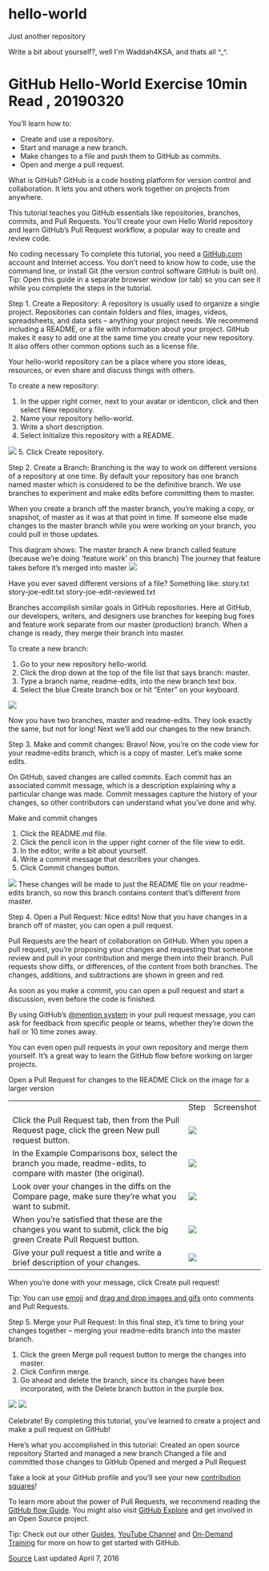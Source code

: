 # hello-world
Just another repository

Write a bit about yourself?, well I'm Waddah4KSA, and thats all ^_^.

# GitHub Hello-World Exercise 10min Read , 20190320

You’ll learn how to:
- Create and use a repository.
- Start and manage a new branch.
- Make changes to a file and push them to GitHub as commits.
- Open and merge a pull request.

What is GitHub?
GitHub is a code hosting platform for version control and collaboration.
It lets you and others work together on projects from anywhere.

This tutorial teaches you GitHub essentials like repositories, branches, commits, and Pull Requests.
You’ll create your own Hello World repository and learn GitHub’s Pull Request workflow, a popular way to create and review code.

No coding necessary
To complete this tutorial, you need a <a href="http://github.com/">GitHub.com</a> account and Internet access.
You don’t need to know how to code, use the command line, or install Git (the version control software GitHub is built on).
Tip: Open this guide in a separate browser window (or tab) so you can see it while you complete the steps in the tutorial.

Step 1. Create a Repository:
A repository is usually used to organize a single project.
Repositories can contain folders and files, images, videos, spreadsheets, and data sets – anything your project needs.
We recommend including a README, or a file with information about your project.
GitHub makes it easy to add one at the same time you create your new repository.
It also offers other common options such as a license file.

Your hello-world repository can be a place where you store ideas, resources, or even share and discuss things with others.

To create a new repository:
1. In the upper right corner, next to your avatar or identicon, click  and then select New repository.
2. Name your repository hello-world.
3. Write a short description.
4. Select Initialize this repository with a README.
<img src="https://guides.github.com/activities/hello-world/create-new-repo.png" />
5. Click Create repository.
          
Step 2. Create a Branch:
Branching is the way to work on different versions of a repository at one time.
By default your repository has one branch named master which is considered to be the definitive branch.
We use branches to experiment and make edits before committing them to master.

When you create a branch off the master branch, you’re making a copy, or snapshot, of master as it was at that point in time.
If someone else made changes to the master branch while you were working on your branch, you could pull in those updates.

This diagram shows:
The master branch
A new branch called feature (because we’re doing ‘feature work’ on this branch)
The journey that feature takes before it’s merged into master
<img src="https://guides.github.com/activities/hello-world/branching.png" />

Have you ever saved different versions of a file? Something like:
story.txt
story-joe-edit.txt
story-joe-edit-reviewed.txt

Branches accomplish similar goals in GitHub repositories.
Here at GitHub, our developers, writers, and designers use branches for keeping bug fixes and
feature work separate from our master (production) branch.
When a change is ready, they merge their branch into master.

To create a new branch:
1. Go to your new repository hello-world.
2. Click the drop down at the top of the file list that says branch: master.
3. Type a branch name, readme-edits, into the new branch text box.
4. Select the blue Create branch box or hit “Enter” on your keyboard.
<img src="https://guides.github.com/activities/hello-world/readme-edits.gif" />

Now you have two branches, master and readme-edits.
They look exactly the same, but not for long! Next we’ll add our changes to the new branch.

Step 3. Make and commit changes:
Bravo! Now, you’re on the code view for your readme-edits branch, which is a copy of master.
Let’s make some edits.

On GitHub, saved changes are called commits.
Each commit has an associated commit message, which is a description explaining why a particular change was made.
Commit messages capture the history of your changes, so other contributors can understand what you’ve done and why.

Make and commit changes
1. Click the README.md file.
2. Click the pencil icon in the upper right corner of the file view to edit.
3. In the editor, write a bit about yourself.
4. Write a commit message that describes your changes.
5. Click Commit changes button.
<img src="https://guides.github.com/activities/hello-world/commit.png" />
These changes will be made to just the README file on your readme-edits branch, so
now this branch contains content that’s different from master.

Step 4. Open a Pull Request:
Nice edits! Now that you have changes in a branch off of master, you can open a pull request.

Pull Requests are the heart of collaboration on GitHub.
When you open a pull request, you’re proposing your changes and requesting that someone review and
pull in your contribution and merge them into their branch.
Pull requests show diffs, or differences, of the content from both branches.
The changes, additions, and subtractions are shown in green and red.

As soon as you make a commit, you can open a pull request and start a discussion, even before the code is finished.

By using GitHub’s
<a href="https://help.github.com/articles/about-writing-and-formatting-on-github/#text-formatting-toolbar">@mention system</a>
in your pull request message, you can ask for feedback from specific people or teams, whether they’re
down the hall or 10 time zones away.

You can even open pull requests in your own repository and merge them yourself.
It’s a great way to learn the GitHub flow before working on larger projects.

Open a Pull Request for changes to the README
Click on the image for a larger version
<table>
          <th>
          <td>Step</td>
          <td>Screenshot</td>
          </th>
          <tr>
          <td>Click the  Pull Request tab, then from the Pull Request page, click the green New pull request button.</td>
          <td><img src="https://guides.github.com/activities/hello-world/pr-tab.gif" /></td>
          </tr>
          <tr>
          <td>In the Example Comparisons box, select the branch you made, readme-edits, to compare with master (the original).</td>
          <td><img src="https://guides.github.com/activities/hello-world/pick-branch.png" /></td>
          </tr>
          <tr>
          <td>Look over your changes in the diffs on the Compare page, make sure they’re what you want to submit.</td>
          <td><img src="https://guides.github.com/activities/hello-world/diff.png" /></td>
          </tr>
          <tr>
          <td>When you’re satisfied that these are the changes you want to submit, click the big green Create Pull Request button.</td>
          <td><img src="https://guides.github.com/activities/hello-world/create-pr.png" /></td>
          </tr>
          <tr>
          <td>Give your pull request a title and write a brief description of your changes.</td>
          <td><img src="https://guides.github.com/activities/hello-world/pr-form.png" /></td>
          </tr>
</table>

When you’re done with your message, click Create pull request!

Tip: You can use 
<a href="https://help.github.com/articles/basic-writing-and-formatting-syntax/#using-emoji">emoji</a>
and
<a href="https://help.github.com/articles/file-attachments-on-issues-and-pull-requests/">drag and drop images and gifs</a>
onto comments and Pull Requests.

Step 5. Merge your Pull Request:
In this final step, it’s time to bring your changes together – merging your readme-edits branch into the master branch.
1. Click the green Merge pull request button to merge the changes into master.
2. Click Confirm merge.
3. Go ahead and delete the branch, since its changes have been incorporated, with the Delete branch button in the purple box.
<img src="https://guides.github.com/activities/hello-world/merge-button.png" />
<img src="https://guides.github.com/activities/hello-world/delete-button.png" />

Celebrate!
By completing this tutorial, you’ve learned to create a project and make a pull request on GitHub!

Here’s what you accomplished in this tutorial:
Created an open source repository
Started and managed a new branch
Changed a file and committed those changes to GitHub
Opened and merged a Pull Request

Take a look at your GitHub profile and you’ll see your new
<a href="https://help.github.com/articles/viewing-contributions">contribution squares</a>!

To learn more about the power of Pull Requests, we recommend reading the
<a href="http://guides.github.com/overviews/flow/">GitHub flow Guide</a>.
You might also visit <a href="http://github.com/explore">GitHub Explore</a> and get involved in an Open Source project.

Tip: Check out our other
<a href="http://guides.github.com/">Guides</a>, 
<a href="http://youtube.com/githubguides">YouTube Channel</a>
and
<a href="https://services.github.com/on-demand/">On-Demand Training</a>
for more on how to get started with GitHub.

<a href="https://guides.github.com/activities/hello-world/">Source</a>
Last updated April 7, 2016

